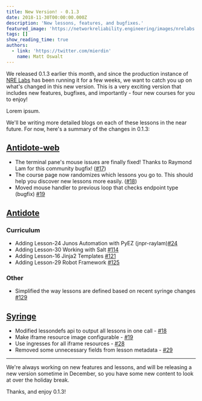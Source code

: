```yaml
---
title: New Version! - 0.1.3
date: 2018-11-30T00:00:00.000Z
description: 'New lessons, features, and bugfixes.'
featured_image: 'https://networkreliability.engineering/images/nrelabs.png'
tags: []
show_reading_time: true
authors:
  - link: 'https://twitter.com/mierdin'
    name: Matt Oswalt
---
```

We released 0.1.3 earlier this month, and since the production instance of [NRE Labs](https://labs.networkreliability.engineering) has
been running it for a few weeks, we want to catch you up on what's changed in this new version. This is a very exciting version
that includes new features, bugfixes, and importantly - four new courses for you to enjoy!

Lorem ipsum.

We'll be writing more detailed blogs on each of these lessons in the near future.  For now, here's a summary of the changes in 0.1.3:

## [Antidote-web](https://github.com/nre-learning/antidote-web)

* The terminal pane's mouse issues are finally fixed! Thanks to Raymond Lam for this community bugfix! ([\#17](https://github.com/nre-learning/antidote-web/pull/17))
* The course page now randomizes which lessons you go to. This should help you discover new lessons more easily. ([\#18](https://github.com/nre-learning/antidote-web/pull/18))
* Moved mouse handler to previous loop that checks endpoint type (bugfix) [\#19](https://github.com/nre-learning/antidote-web/pull/19)

## [Antidote](https://github.com/nre-learning/antidote)

### Curriculum

* Adding Lesson-24 Junos Automation with PyEZ (jnpr-raylam)[\#24](https://github.com/nre-learning/antidote/pull/117)
* Adding Lesson-30 Working with Salt [\#114](https://github.com/nre-learning/antidote/pull/114)
* Adding Lesson-16 Jinja2 Templates [\#121](https://github.com/nre-learning/antidote/pull/121)
* Adding Lesson-29 Robot Framework [\#125](https://github.com/nre-learning/antidote/pull/125)

### Other

* Simplified the way lessons are defined based on recent syringe changes [\#129](https://github.com/nre-learning/antidote/pull/129)

## [Syringe](https://github.com/nre-learning/syringe)

* Modified lessondefs api to output all lessons in one call - [\#18](https://github.com/nre-learning/syringe/pull/18)
* Make iframe resource image configurable - [\#19](https://github.com/nre-learning/syringe/pull/19)
* Use ingresses for all iframe resources - [\#28](https://github.com/nre-learning/syringe/pull/28)
* Removed some unnecessary fields from lesson metadata - [\#29](https://github.com/nre-learning/syringe/pull/29)

- - -

We're always working on new features and lessons, and will be releasing a new version sometime in December, so you have some new content to look at over the
holiday break.

Thanks, and enjoy 0.1.3!
